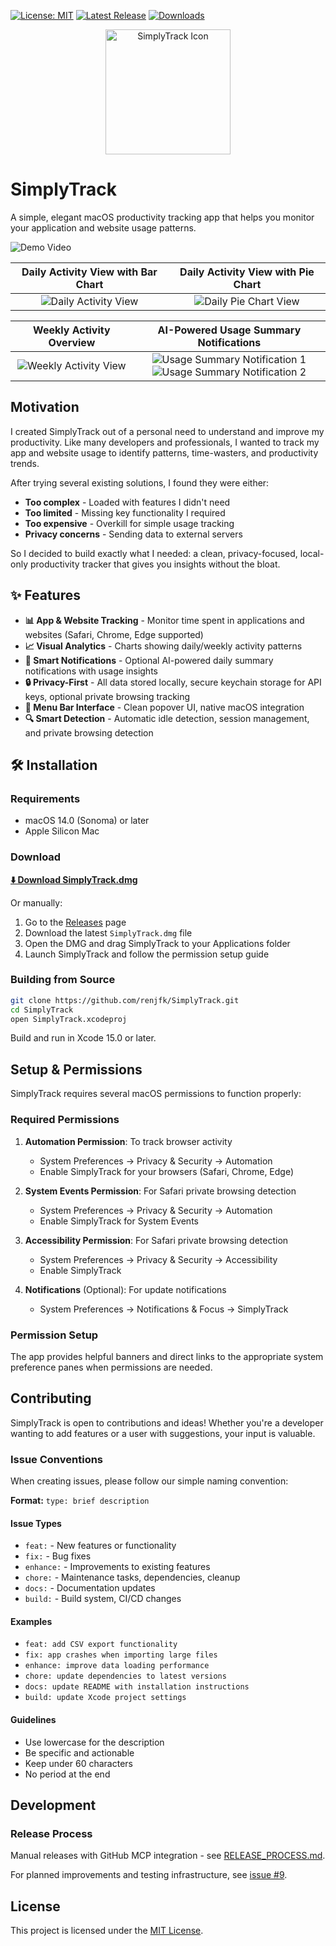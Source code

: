 [![License: MIT](https://img.shields.io/badge/License-MIT-green.svg)](LICENSE)
[![Latest Release](https://img.shields.io/github/v/release/renjfk/SimplyTrack)](https://github.com/renjfk/SimplyTrack/releases/latest)
[![Downloads](https://img.shields.io/github/downloads/renjfk/SimplyTrack/total)](https://github.com/renjfk/SimplyTrack/releases)

<p align="center">
 <img width="200" alt="SimplyTrack Icon" src="SimplyTrack/Assets.xcassets/AppIcon.appiconset/icon_512x512%402x.png">
</p>

# SimplyTrack

A simple, elegant macOS productivity tracking app that helps you monitor your application and website usage patterns.

![Demo Video](https://github.com/user-attachments/assets/f6a87477-df34-4151-8bb4-3e2a24addc2c)

| Daily Activity View with Bar Chart | Daily Activity View with Pie Chart |
|:---:|:---:|
| ![Daily Activity View](Screenshots/Screenshot_1.png) | ![Daily Pie Chart View](Screenshots/Screenshot_2.png) |

| Weekly Activity Overview | AI-Powered Usage Summary Notifications |
|:---:|:---:|
| ![Weekly Activity View](Screenshots/Screenshot_3.png) | ![Usage Summary Notification 1](Screenshots/Screenshot_4.png)<br>![Usage Summary Notification 2](Screenshots/Screenshot_5.png) |

## Motivation

I created SimplyTrack out of a personal need to understand and improve my productivity. Like many developers and
professionals, I wanted to track my app and website usage to identify patterns, time-wasters, and productivity trends.

After trying several existing solutions, I found they were either:

- **Too complex** - Loaded with features I didn't need
- **Too limited** - Missing key functionality I required
- **Too expensive** - Overkill for simple usage tracking
- **Privacy concerns** - Sending data to external servers

So I decided to build exactly what I needed: a clean, privacy-focused, local-only productivity tracker that gives you
insights without the bloat.

## ✨ Features

- **📊 App & Website Tracking** - Monitor time spent in applications and websites (Safari, Chrome, Edge supported)
- **📈 Visual Analytics** - Charts showing daily/weekly activity patterns
- **🔔 Smart Notifications** - Optional AI-powered daily summary notifications with usage insights
- **🔒 Privacy-First** - All data stored locally, secure keychain storage for API keys, optional private browsing tracking
- **🚀 Menu Bar Interface** - Clean popover UI, native macOS integration
- **🔍 Smart Detection** - Automatic idle detection, session management, and private browsing detection

## 🛠️ Installation

### Requirements

- macOS 14.0 (Sonoma) or later
- Apple Silicon Mac

### Download

**[⬇️ Download SimplyTrack.dmg](https://github.com/renjfk/SimplyTrack/releases/latest/download/SimplyTrack.dmg)**

Or manually:

1. Go to the [Releases](https://github.com/renjfk/SimplyTrack/releases) page
2. Download the latest `SimplyTrack.dmg` file
3. Open the DMG and drag SimplyTrack to your Applications folder
4. Launch SimplyTrack and follow the permission setup guide

### Building from Source

```bash
git clone https://github.com/renjfk/SimplyTrack.git
cd SimplyTrack
open SimplyTrack.xcodeproj
```

Build and run in Xcode 15.0 or later.

## Setup & Permissions

SimplyTrack requires several macOS permissions to function properly:

### Required Permissions

1. **Automation Permission**: To track browser activity
    - System Preferences → Privacy & Security → Automation
    - Enable SimplyTrack for your browsers (Safari, Chrome, Edge)

2. **System Events Permission**: For Safari private browsing detection
    - System Preferences → Privacy & Security → Automation
    - Enable SimplyTrack for System Events

3. **Accessibility Permission**: For Safari private browsing detection
    - System Preferences → Privacy & Security → Accessibility
    - Enable SimplyTrack

4. **Notifications** (Optional): For update notifications
    - System Preferences → Notifications & Focus → SimplyTrack

### Permission Setup

The app provides helpful banners and direct links to the appropriate system preference panes when permissions are
needed.

## Contributing

SimplyTrack is open to contributions and ideas! Whether you're a developer wanting to add features or a user with
suggestions, your input is valuable.

### Issue Conventions

When creating issues, please follow our simple naming convention:

**Format:** `type: brief description`

#### Issue Types

- `feat:` - New features or functionality
- `fix:` - Bug fixes  
- `enhance:` - Improvements to existing features
- `chore:` - Maintenance tasks, dependencies, cleanup
- `docs:` - Documentation updates
- `build:` - Build system, CI/CD changes

#### Examples

- `feat: add CSV export functionality`
- `fix: app crashes when importing large files`
- `enhance: improve data loading performance`
- `chore: update dependencies to latest versions`
- `docs: update README with installation instructions`
- `build: update Xcode project settings`

#### Guidelines

- Use lowercase for the description
- Be specific and actionable
- Keep under 60 characters
- No period at the end

## Development

### Release Process

Manual releases with GitHub MCP integration - see [RELEASE_PROCESS.md](RELEASE_PROCESS.md).

For planned improvements and testing infrastructure, see [issue #9](https://github.com/renjfk/SimplyTrack/issues/9).

## License

This project is licensed under the [MIT License](LICENSE).